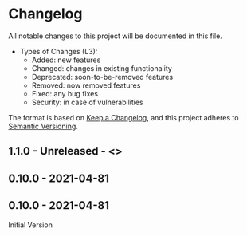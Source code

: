 # Changelog

All notable changes to this project will be documented in this file.
* Types of Changes (L3):
  * Added: new features
  * Changed: changes in existing functionality
  * Deprecated: soon-to-be-removed features
  * Removed: now removed features
  * Fixed: any bug fixes
  * Security: in case of vulnerabilities


The format is based on [Keep a Changelog](https://keepachangelog.com/en/1.0.0/),
and this project adheres to [Semantic Versioning](https://semver.org/spec/v2.0.0.html).

[](#1-1-0)
## 1.1.0 - Unreleased - <<set release date>>

[](#0-10-0)
## 0.10.0 - 2021-04-81

[](#0-10-0)
## 0.10.0 - 2021-04-81
Initial Version
